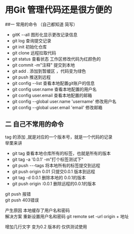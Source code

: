 # 用Git 管理代码还是很方便的
##一  常用的命令 （自己都知道 简写）   

* gitK --all 图形化显示更改记录信息
* git log 查询提交记录
* git init 初始化仓库
* git clone 远程拉取代码
* git status 查看状态 工作区修改代码为红颜色的
* git commit -m"注释" 提交到本地
* git add . 添加到暂缓区 ，代码变为绿色 
* git push 推送到远程   
* git config --list 查看本地配置git账户的信息
* git config user.name 查看本地配置的用户名
* git config user.email 查看本地配置的邮箱  
* git config --global user.name 'username' 修改用户名
* git config --global user.email 'email'  修改邮箱


## 二  自己不常用的命令  

tag 的添加 ,就是对应的一个版本号，就是一个代码的记录  
举栗来讲

* git tag 查看本地仓库所有的标签，也就是所有的版本
* git tag -a '0.0.1' -m"打个标签测试下"
* git push ---tags 将本地所有的标签提交到远程  
* git push origin 0.01 只提交0.0.1 版本到远程 
* git tag -d 0.0.1 删除本地的 0.0.1的版本  
* git push origin :0.0.1 删除远程的0.0.1的版本



git push 报错  
git push 403错误

产生原因 本地缓存了用户名和密码  
解决方案 重新设置用户名和密码 
git remote set -url origin + 地址 
 
 
 
 增加几行文字 变为0.2 版本的 仅供测试使用







